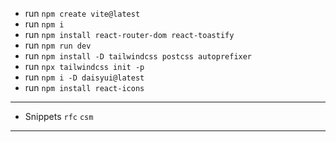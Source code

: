 - run `npm create vite@latest`
- run `npm i`
- run `npm install react-router-dom react-toastify`
- run `npm run dev`
- run `npm install -D tailwindcss postcss autoprefixer`
- run `npx tailwindcss init -p`
- run `npm i -D daisyui@latest`
- run `npm install react-icons`

---

- Snippets `rfc` `csm`

---
